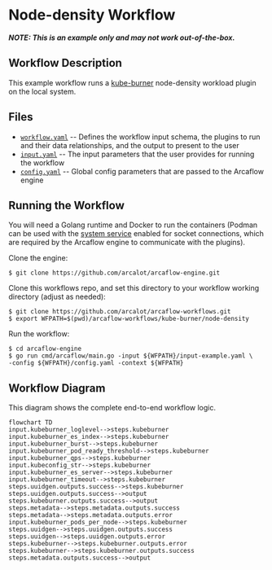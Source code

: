 # Node-density Workflow

***NOTE: This is an example only and may not work out-of-the-box.***

## Workflow Description

This example workflow runs a [kube-burner](https://github.com/cloud-bulldozer/kube-burner) node-density workload plugin on the local system.


## Files

- [`workflow.yaml`](workflow.yaml) -- Defines the workflow input schema, the plugins to run
  and their data relationships, and the output to present to the user
- [`input.yaml`](input-example.yaml) -- The input parameters that the user provides for running
  the workflow
- [`config.yaml`](config.yaml) -- Global config parameters that are passed to the Arcaflow
  engine
                     
## Running the Workflow

You will need a Golang runtime and Docker to run the containers (Podman can
be used with the [system service](https://docs.podman.io/en/latest/markdown/podman-system-service.1.html)
enabled for socket connections, which are required by the Arcaflow engine to
communicate with the plugins).

Clone the engine:
```
$ git clone https://github.com/arcalot/arcaflow-engine.git
```

Clone this workflows repo, and set this directory to your workflow working directory (adjust as needed):
```
$ git clone https://github.com/arcalot/arcaflow-workflows.git
$ export WFPATH=$(pwd)/arcaflow-workflows/kube-burner/node-density
```
 
Run the workflow:
```
$ cd arcaflow-engine
$ go run cmd/arcaflow/main.go -input ${WFPATH}/input-example.yaml \
-config ${WFPATH}/config.yaml -context ${WFPATH}
```

## Workflow Diagram
This diagram shows the complete end-to-end workflow logic.

```mermaid
flowchart TD
input.kubeburner_loglevel-->steps.kubeburner
input.kubeburner_es_index-->steps.kubeburner
input.kubeburner_burst-->steps.kubeburner
input.kubeburner_pod_ready_threshold-->steps.kubeburner
input.kubeburner_qps-->steps.kubeburner
input.kubeconfig_str-->steps.kubeburner
input.kubeburner_es_server-->steps.kubeburner
input.kubeburner_timeout-->steps.kubeburner
steps.uuidgen.outputs.success-->steps.kubeburner
steps.uuidgen.outputs.success-->output
steps.kubeburner.outputs.success-->output
steps.metadata-->steps.metadata.outputs.success
steps.metadata-->steps.metadata.outputs.error
input.kubeburner_pods_per_node-->steps.kubeburner
steps.uuidgen-->steps.uuidgen.outputs.success
steps.uuidgen-->steps.uuidgen.outputs.error
steps.kubeburner-->steps.kubeburner.outputs.error
steps.kubeburner-->steps.kubeburner.outputs.success
steps.metadata.outputs.success-->output
```